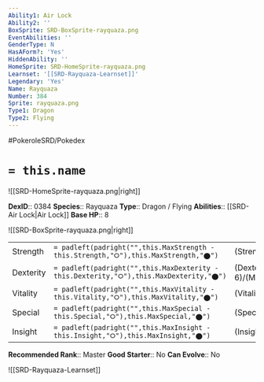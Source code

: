 ```yaml
---
Ability1: Air Lock
Ability2: ''
BoxSprite: SRD-BoxSprite-rayquaza.png
EventAbilities: ''
GenderType: N
HasAForm?: 'Yes'
HiddenAbility: ''
HomeSprite: SRD-HomeSprite-rayquaza.png
Learnset: '[[SRD-Rayquaza-Learnset]]'
Legendary: 'Yes'
Name: Rayquaza
Number: 384
Sprite: rayquaza.png
Type1: Dragon
Type2: Flying
---
```


#PokeroleSRD/Pokedex

# `= this.name`

![[SRD-HomeSprite-rayquaza.png|right]]

**DexID**:: 0384
**Species**:: Rayquaza
**Type**:: Dragon / Flying
**Abilities**:: [[SRD-Air Lock|Air Lock]]
**Base HP**:: 8

![[SRD-BoxSprite-rayquaza.png|right]]

|           |                                                                                        |                                          |
| --------- | -------------------------------------------------------------------------------------- | ---------------------------------------- |
| Strength  | `= padleft(padright("",this.MaxStrength - this.Strength,"⭘"),this.MaxStrength,"⬤")`    | (Strength::8)/(MaxStrength::8)   |
| Dexterity | `= padleft(padright("",this.MaxDexterity - this.Dexterity,"⭘"),this.MaxDexterity,"⬤")` | (Dexterity:: 6)/(MaxDexterity::6) |
| Vitality  | `= padleft(padright("",this.MaxVitality - this.Vitality,"⭘"),this.MaxVitality,"⬤")`    | (Vitality::5)/(MaxVitality::5)   |
| Special   | `= padleft(padright("",this.MaxSpecial - this.Special,"⭘"),this.MaxSpecial,"⬤")`       | (Special::8)/(MaxSpecial::8)     |
| Insight   | `= padleft(padright("",this.MaxInsight - this.Insight,"⭘"),this.MaxInsight,"⬤")`       | (Insight::5)/(MaxInsight::5)     |

**Recommended Rank**:: Master
**Good Starter**:: No
**Can Evolve**:: No

![[SRD-Rayquaza-Learnset]]